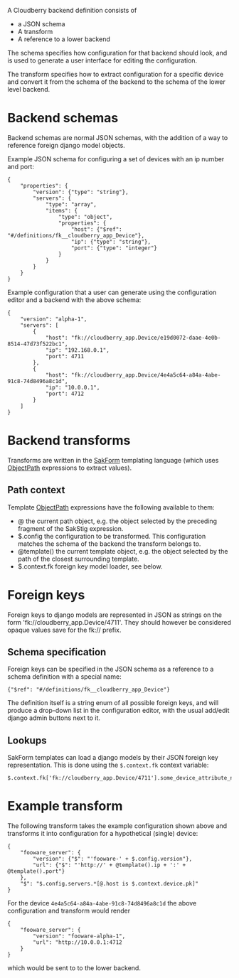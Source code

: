 A Cloudberry backend definition consists of

* a JSON schema
* A transform
* A reference to a lower backend

The schema specifies how configuration for that backend should look,
and is used to generate a user interface for editing the configuration.

The transform specifies how to extract configuration for a specific device and convert it from the schema of
the backend to the schema of the lower level backend.

# Backend schemas
Backend schemas are normal JSON schemas, with the addition of a way to reference foreign django model objects.

Example JSON schema for configuring a set of devices with an ip number and port:

    {
        "properties": {
            "version": {"type": "string"},
            "servers": {
                "type": "array",
                "items": {
                    "type": "object",
                    "properties": {
                        "host": {"$ref": "#/definitions/fk__cloudberry_app_Device"},
                        "ip": {"type": "string"},
                        "port": {"type": "integer"}
                    }
                }
            }
        }
    }

Example configuration that a user can generate using the configuration editor and a backend with the above schema:

    {
        "version": "alpha-1",
        "servers": [
            {
                "host": "fk://cloudberry_app.Device/e19d0072-daae-4e0b-8514-47d73f522bc1",
                "ip": "192.168.0.1",
                "port": 4711
            },
            {
                "host": "fk://cloudberry_app.Device/4e4a5c64-a84a-4abe-91c8-74d8496a8c1d",
                "ip": "10.0.0.1",
                "port": 4712
            }
        ]
    }

# Backend transforms
Transforms are written in the
[SakForm](https://innovationgarage.github.io/sakstig/) templating language
(which uses [ObjectPath](http://objectpath.org/) expressions to extract values).

## Path context

Template [ObjectPath](http://objectpath.org/) expressions have the following available to them:

* @ the current path object, e.g. the object selected by the preceding fragment of the SakStig expression.
* $.config the configuration to be transformed. This configuration matches the schema of the backend the
  transform belongs to.
* @template() the current template object, e.g. the object selected by the path of the closest surrounding template.
* $.context.fk foreign key model loader, see below.

# Foreign keys
Foreign keys to django models are represented in JSON as strings on the form 'fk://cloudberry_app.Device/4711'.
They should however be considered opaque values save for the fk:// prefix.

## Schema specification
Foreign keys can be specified in the JSON schema as a reference to a schema definition with a special name:

    {"$ref": "#/definitions/fk__cloudberry_app_Device"}

The definition itself is a string enum of all possible foreign keys, and will produce a drop-down list in the configuration
editor, with the usual add/edit django admin buttons next to it.

## Lookups
SakForm templates can load a django models by their JSON foreign key representation. This is done using the `$.context.fk`
context variable:

    $.context.fk['fk://cloudberry_app.Device/4711'].some_device_attribute_name

# Example transform

The following transform takes the example configuration shown above and transforms it into configuration for a hypothetical (single) device:

    {
        "fooware_server": {
            "version": {"$": "'fooware-' + $.config.version"},
            "url": {"$": "'http://' + @template().ip + ':' + @template().port"}
        },
        "$": "$.config.servers.*[@.host is $.context.device.pk]"
    }

For the device `4e4a5c64-a84a-4abe-91c8-74d8496a8c1d` the above configuration and transform would render

    {
        "fooware_server": {
            "version": "fooware-alpha-1",
            "url": "http://10.0.0.1:4712
        }
    }
    
which would be sent to to the lower backend.
